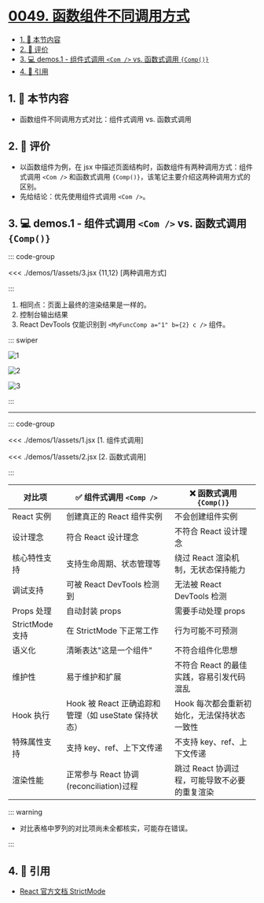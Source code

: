 # [0049. 函数组件不同调用方式](https://github.com/tnotesjs/TNotes.react/tree/main/notes/0049.%20%E5%87%BD%E6%95%B0%E7%BB%84%E4%BB%B6%E4%B8%8D%E5%90%8C%E8%B0%83%E7%94%A8%E6%96%B9%E5%BC%8F)

<!-- region:toc -->

- [1. 🎯 本节内容](#1--本节内容)
- [2. 🫧 评价](#2--评价)
- [3. 💻 demos.1 - 组件式调用 `<Com />` vs. 函数式调用 `{Comp()}`](#3--demos1---组件式调用-com--vs-函数式调用-comp)
- [4. 🔗 引用](#4--引用)

<!-- endregion:toc -->

## 1. 🎯 本节内容

- 函数组件不同调用方式对比：组件式调用 vs. 函数式调用

## 2. 🫧 评价

- 以函数组件为例，在 jsx 中描述页面结构时，函数组件有两种调用方式：组件式调用 `<Com />` 和函数式调用 `{Comp()}`，该笔记主要介绍这两种调用方式的区别。
- 先给结论：优先使用组件式调用 `<Com />`。

## 3. 💻 demos.1 - 组件式调用 `<Com />` vs. 函数式调用 `{Comp()}`

::: code-group

<<< ./demos/1/assets/3.jsx {11,12} [两种调用方式]

:::

1. 相同点：页面上最终的渲染结果是一样的。
2. 控制台输出结果
3. React DevTools 仅能识别到 `<MyFuncComp a="1" b={2} c />` 组件。

::: swiper

![1](https://cdn.jsdelivr.net/gh/tnotesjs/imgs@main/2025-06-27-07-49-25.png)

![2](https://cdn.jsdelivr.net/gh/tnotesjs/imgs@main/2025-06-27-07-49-33.png)

![3](https://cdn.jsdelivr.net/gh/tnotesjs/imgs@main/2025-06-27-07-49-42.png)

:::

---

::: code-group

<<< ./demos/1/assets/1.jsx [1. 组件式调用]

<<< ./demos/1/assets/2.jsx [2. 函数式调用]

:::

| 对比项 | ✅ 组件式调用 `<Comp />` | ❌ 函数式调用 `{Comp()}` |
| --- | --- | --- |
| React 实例 | 创建真正的 React 组件实例 | 不会创建组件实例 |
| 设计理念 | 符合 React 设计理念 | 不符合 React 设计理念 |
| 核心特性支持 | 支持生命周期、状态管理等 | 绕过 React 渲染机制，无状态保持能力 |
| 调试支持 | 可被 React DevTools 检测到 | 无法被 React DevTools 检测 |
| Props 处理 | 自动封装 props | 需要手动处理 props |
| StrictMode 支持 | 在 StrictMode 下正常工作 | 行为可能不可预测 |
| 语义化 | 清晰表达"这是一个组件" | 不符合组件化思想 |
| 维护性 | 易于维护和扩展 | 不符合 React 的最佳实践，容易引发代码混乱 |
| Hook 执行 | Hook 被 React 正确追踪和管理（如 useState 保持状态） | Hook 每次都会重新初始化，无法保持状态一致性 |
| 特殊属性支持 | 支持 key、ref、上下文传递 | 不支持 key、ref、上下文传递 |
| 渲染性能 | 正常参与 React 协调(reconciliation)过程 | 跳过 React 协调过程，可能导致不必要的重复渲染 |

::: warning

- 对比表格中罗列的对比项尚未全都核实，可能存在错误。

:::

## 4. 🔗 引用

- [React 官方文档 StrictMode][1]

[1]: https://react.dev/reference/react/StrictMode
